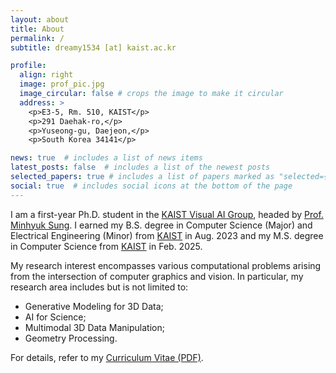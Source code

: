 ```yaml
---
layout: about
title: About
permalink: /
subtitle: dreamy1534 [at] kaist.ac.kr

profile:
  align: right
  image: prof_pic.jpg
  image_circular: false # crops the image to make it circular
  address: >
    <p>E3-5, Rm. 510, KAIST</p>
    <p>291 Daehak-ro,</p>
    <p>Yuseong-gu, Daejeon,</p>
    <p>South Korea 34141</p>

news: true  # includes a list of news items
latest_posts: false  # includes a list of the newest posts
selected_papers: true # includes a list of papers marked as "selected={true}"
social: true  # includes social icons at the bottom of the page
---
```


I am a first-year Ph.D. student in the [KAIST Visual AI Group](https://kaist-visual-ai-group.github.io), headed by [Prof. Minhyuk Sung](https://mhsung.github.io). I earned my B.S. degree in Computer Science (Major) and Electrical Engineering (Minor) from [KAIST](https://www.kaist.ac.kr/en/) in Aug. 2023 and my M.S. degree in Computer Science from [KAIST](https://www.kaist.ac.kr/en/) in Feb. 2025.

My research interest encompasses various computational problems arising from the intersection of computer graphics and vision. In particular, my research area includes but is not limited to:
- Generative Modeling for 3D Data;
- AI for Science;
- Multimodal 3D Data Manipulation;
- Geometry Processing.

For details, refer to my [Curriculum Vitae (PDF)](assets/pdf/CV.pdf).